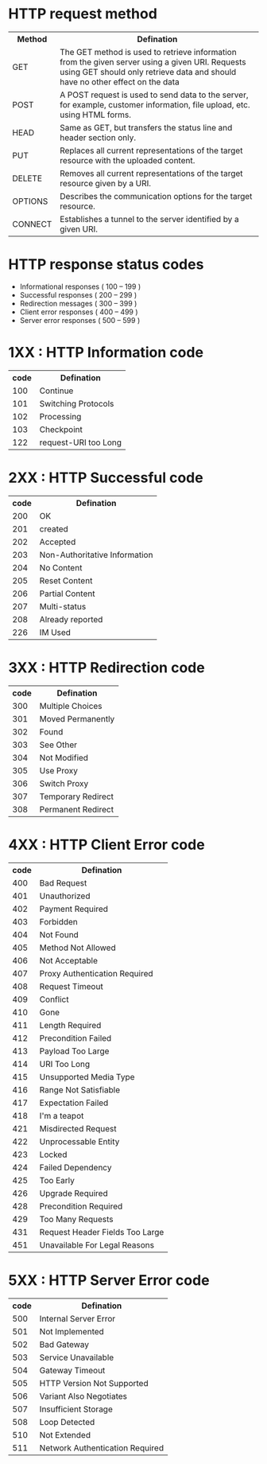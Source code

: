 # HTTP request method
<table>
  <tr>    <th>Method</th>     <th>Defination</th>   </tr>
  <tr>      <td>GET</td><td>The GET method is used to retrieve information from the given server using a given URI. Requests using GET should only retrieve data and should have no other effect on the data</td>   </tr>
  
  <tr><td>POST</td><td>A POST request is used to send data to the server, for example, customer information, file upload, etc. using HTML forms.</td></tr>
 
  <tr><td>HEAD</td><td>Same as GET, but transfers the status line and header section only.</td></tr>
  
  <tr><td>PUT</td><td>Replaces all current representations of the target resource with the uploaded content.</td></tr>
  
  <tr><td>DELETE</td><td>Removes all current representations of the target resource given by a URI.</td></tr>
  
  <tr><td>OPTIONS</td><td>Describes the communication options for the target resource.</td></tr>
  
  <tr><td>CONNECT</td><td>Establishes a tunnel to the server identified by a given URI.</td></tr>

</table>

# HTTP response status codes
<ul> 
  <li>Informational responses ( 100 – 199 )</li>
  <li>Successful responses ( 200 – 299 )</li>
  <li>Redirection messages ( 300 – 399 )</li>
  <li>Client error responses ( 400 – 499 )</li>
  <li>Server error responses ( 500 – 599 )</li>
</ul>


# 1XX : HTTP Information code
<table>
  <tr>    <th>code </th>     <th>Defination</th>   </tr>
  <tr>     <td>100</td><td>Continue</td>    </tr>
  <tr>     <td>101</td><td>Switching Protocols</td>    </tr>
  <tr>     <td>102</td><td>Processing</td>    </tr>
  <tr>     <td>103</td><td>Checkpoint</td>    </tr>
  <tr>     <td>122</td><td>request-URI too Long</td>    </tr>

</table>
  
  
  # 2XX : HTTP Successful code
<table>
  <tr>    <th>code </th>     <th>Defination</th>   </tr>
  <tr>     <td>200</td><td>OK</td>    </tr>
  <tr>     <td>201</td><td>created</td>    </tr>
  <tr>     <td>202</td><td>Accepted</td>    </tr>
  <tr>     <td>203</td><td>Non-Authoritative Information</td>    </tr>
  <tr>     <td>204</td><td>No Content</td>    </tr>
  <tr>     <td>205</td><td>Reset Content</td>    </tr>
  <tr>     <td>206</td><td>Partial Content</td>    </tr>
  <tr>     <td>207</td><td>Multi-status</td>    </tr>
  <tr>     <td>208</td><td>Already reported</td>    </tr>
  <tr>     <td>226</td><td>IM Used</td>    </tr>
</table>
  
  # 3XX : HTTP Redirection code
<table>
  <tr>    <th>code </th>     <th>Defination</th>   </tr>
  <tr>     <td>300</td><td>Multiple Choices</td>    </tr>
  <tr>     <td>301</td><td>Moved Permanently</td>    </tr>
  <tr>     <td>302</td><td>Found</td>    </tr>
  <tr>     <td>303</td><td>See Other</td>    </tr>
  <tr>     <td>304</td><td>Not Modified</td>    </tr>
  <tr>     <td>305</td><td>Use Proxy</td>    </tr>
  <tr>     <td>306</td><td>Switch Proxy</td>    </tr>
  <tr>     <td>307</td><td>Temporary Redirect</td>    </tr>
  <tr>     <td>308</td><td>Permanent Redirect</td>    </tr>
  
</table>

  # 4XX : HTTP Client Error code
<table>
  <tr>    <th>code </th>     <th>Defination</th>   </tr>
  <tr>     <td>400</td><td>Bad Request</td>    </tr>
  <tr>     <td>401</td><td>Unauthorized</td>    </tr>
  <tr>     <td>402</td><td>Payment Required </td>    </tr>
  <tr>     <td>403</td><td>Forbidden</td>    </tr>
  <tr>     <td>404</td><td>Not Found</td>    </tr>
  <tr>     <td>405</td><td>Method Not Allowed</td>    </tr>
  <tr>     <td>406</td><td>Not Acceptable</td>    </tr>
  <tr>     <td>407</td><td>Proxy Authentication Required</td>    </tr>
  <tr>     <td>408</td><td>Request Timeout</td>    </tr>
  <tr>     <td>409</td><td>Conflict</td>    </tr>
  <tr>     <td>410</td><td>Gone</td>    </tr>
   <tr>     <td>411</td><td>Length Required</td>    </tr>
   <tr>     <td>412</td><td>Precondition Failed</td>    </tr>
   <tr>     <td>413</td><td>Payload Too Large</td>    </tr>
   <tr>     <td>414</td><td>URI Too Long</td>    </tr>
   <tr>     <td>415</td><td>Unsupported Media Type</td>    </tr>
   <tr>     <td>416</td><td>Range Not Satisfiable</td>    </tr>
  <tr>      <td>417</td><td>Expectation Failed</td>    </tr>
   <tr>     <td>418</td><td>I'm a teapot</td>    </tr>
     <tr>     <td>421</td><td>Misdirected Request</td>    </tr>
   <tr>     <td>422</td><td>Unprocessable Entity </td>    </tr>
   <tr>     <td>423</td><td>Locked </td>    </tr>
   <tr>     <td>424</td><td>Failed Dependency </td>    </tr>
   <tr>     <td>425</td><td>Too Early </td>    </tr>
  <tr>      <td>426</td><td>Upgrade Required</td>    </tr>
   <tr>     <td>428</td><td>Precondition Required</td>    </tr>
     <tr>     <td>429</td><td>Too Many Requests</td>    </tr>
   <tr>     <td>431</td><td>Request Header Fields Too Large</td>    </tr>
   <tr>     <td>451</td><td>Unavailable For Legal Reasons</td>    </tr>
  
</table>

# 5XX : HTTP Server Error code
<table>
  <tr>    <th>code </th>     <th>Defination</th>   </tr>
  <tr>     <td>500</td><td> Internal Server Error</td>    </tr>
  <tr>     <td>501</td><td> Not Implemented</td>    </tr>
  <tr>     <td>502</td><td>Bad Gateway</td>    </tr>
  <tr>     <td>503</td><td>Service Unavailable</td>    </tr>
  <tr>     <td>504</td><td>Gateway Timeout</td>    </tr>
  <tr>     <td>505</td><td>HTTP Version Not Supported</td>    </tr>
  <tr>     <td>506</td><td>Variant Also Negotiates</td>    </tr>
  <tr>     <td>507</td><td>Insufficient Storage </td>    </tr>
  <tr>     <td>508</td><td>Loop Detected </td>    </tr>
    <tr>     <td>510</td><td> Not Extended</td>    </tr>
    <tr>     <td>511</td><td> Network Authentication Required</td>    </tr>
</table>
